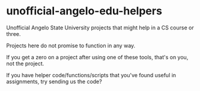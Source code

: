 # unofficial-angelo-edu-helpers
Unofficial Angelo State University projects that might help in a CS course or three.

Projects here do not promise to function in any way. 

If you get a zero on a project after using one of these tools, that's on you, not the project.

If you have helper code/functions/scripts that you've found useful in assignments, try sending us the code?
